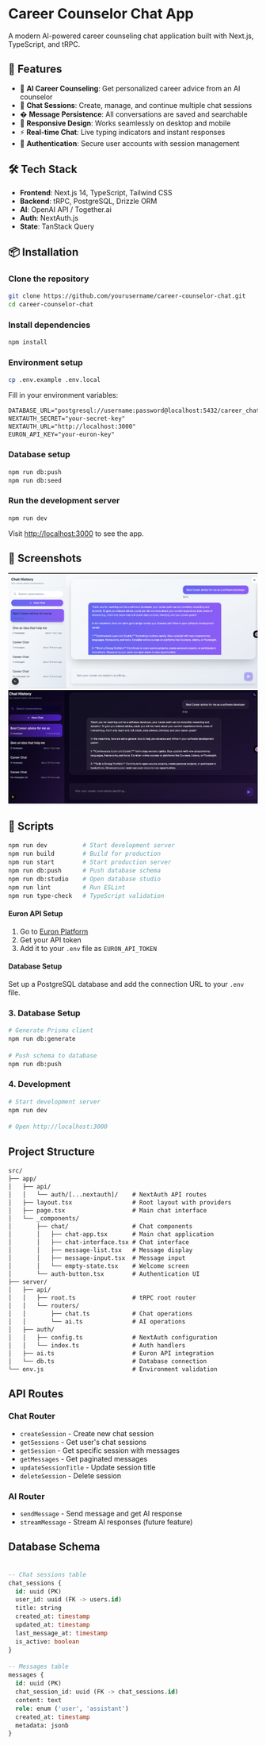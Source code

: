 # Career Counselor Chat App

A modern AI-powered career counseling chat application built with Next.js, TypeScript, and tRPC.

## 🚀 Features

- 🤖 **AI Career Counseling**: Get personalized career advice from an AI counselor
- 💬 **Chat Sessions**: Create, manage, and continue multiple chat sessions
- � **Message Persistence**: All conversations are saved and searchable
- 📱 **Responsive Design**: Works seamlessly on desktop and mobile
- ⚡ **Real-time Chat**: Live typing indicators and instant responses
- 🔐 **Authentication**: Secure user accounts with session management

## 🛠 Tech Stack

- **Frontend**: Next.js 14, TypeScript, Tailwind CSS
- **Backend**: tRPC, PostgreSQL, Drizzle ORM
- **AI**: OpenAI API / Together.ai
- **Auth**: NextAuth.js
- **State**: TanStack Query

## 📦 Installation

### Clone the repository

```bash
git clone https://github.com/yourusername/career-counselor-chat.git
cd career-counselor-chat
```

### Install dependencies

```bash
npm install
```

### Environment setup

```bash
cp .env.example .env.local
```

Fill in your environment variables:

```env
DATABASE_URL="postgresql://username:password@localhost:5432/career_chat"
NEXTAUTH_SECRET="your-secret-key"
NEXTAUTH_URL="http://localhost:3000"
EURON_API_KEY="your-euron-key"
```

### Database setup

```bash
npm run db:push
npm run db:seed
```

### Run the development server

```bash
npm run dev
```

Visit [http://localhost:3000](http://localhost:3000) to see the app.

## 📱 Screenshots

![alt text](image.png)
![alt text](image-1.png)



## 🚦 Scripts

```bash
npm run dev          # Start development server
npm run build        # Build for production
npm run start        # Start production server
npm run db:push      # Push database schema
npm run db:studio    # Open database studio
npm run lint         # Run ESLint
npm run type-check   # TypeScript validation
```



#### Euron API Setup
1. Go to [Euron Platform](https://euron.one)
2. Get your API token
3. Add it to your `.env` file as `EURON_API_TOKEN`

#### Database Setup
Set up a PostgreSQL database and add the connection URL to your `.env` file.

### 3. Database Setup

```bash
# Generate Prisma client
npm run db:generate

# Push schema to database
npm run db:push
```

### 4. Development

```bash
# Start development server
npm run dev

# Open http://localhost:3000
```

## Project Structure

```
src/
├── app/
│   ├── api/
│   │   └── auth/[...nextauth]/    # NextAuth API routes
│   ├── layout.tsx                 # Root layout with providers
│   ├── page.tsx                   # Main chat interface
│   └── _components/
│       ├── chat/                  # Chat components
│       │   ├── chat-app.tsx       # Main chat application
│       │   ├── chat-interface.tsx # Chat interface
│       │   ├── message-list.tsx   # Message display
│       │   ├── message-input.tsx  # Message input
│       │   └── empty-state.tsx    # Welcome screen
│       └── auth-button.tsx        # Authentication UI
├── server/
│   ├── api/
│   │   ├── root.ts                # tRPC root router
│   │   └── routers/
│   │       ├── chat.ts            # Chat operations
│   │       └── ai.ts              # AI operations
│   ├── auth/
│   │   ├── config.ts              # NextAuth configuration
│   │   └── index.ts               # Auth handlers
│   ├── ai.ts                      # Euron API integration
│   └── db.ts                      # Database connection
└── env.js                         # Environment validation
```

## API Routes

### Chat Router
- `createSession` - Create new chat session
- `getSessions` - Get user's chat sessions
- `getSession` - Get specific session with messages
- `getMessages` - Get paginated messages
- `updateSessionTitle` - Update session title
- `deleteSession` - Delete session

### AI Router
- `sendMessage` - Send message and get AI response
- `streamMessage` - Stream AI responses (future feature)

## Database Schema

```sql

-- Chat sessions table
chat_sessions {
  id: uuid (PK)
  user_id: uuid (FK -> users.id)
  title: string
  created_at: timestamp
  updated_at: timestamp
  last_message_at: timestamp
  is_active: boolean
}

-- Messages table
messages {
  id: uuid (PK)
  chat_session_id: uuid (FK -> chat_sessions.id)
  content: text
  role: enum ('user', 'assistant')
  created_at: timestamp
  metadata: jsonb
}
```
